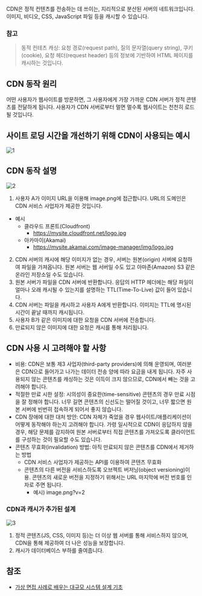 CDN은 정적 컨텐츠를 전송하는 데 쓰이는, 지리적으로 분산된 서버의 네트워크입니다. 이미지, 비디오, CSS, JavaScript 파일 등을 캐시할 수 있습니다.

### 참고
> 동적 컨테츠 캐싱: 요청 경로(request path), 질의 문자열(query string), 쿠키(cookie), 요청 헤더(request header) 등의 정보에 기반하여 HTML 페이지를 캐시하는 것입니다.

## CDN 동작 원리
어떤 사용자가 웹사이트를 방문하면, 그 사용자에게 가장 가까운 CDN 서버가 정적 콘텐츠를 전달하게 됩니다. 사용자가 CDN 서버로부터 멀면 멀수록 웹사이트는 천천히 로드될 것입니다.

## 사이트 로딩 시간을 개선하기 위해 CDN이 사용되는 예시
![1](https://raw.githubusercontent.com/smpark1020/tistory/master/System%20Design/%5B%EC%82%AC%EC%9A%A9%EC%9E%90%20%EC%88%98%EC%97%90%20%EB%94%B0%EB%A5%B8%20%EA%B7%9C%EB%AA%A8%20%ED%99%95%EC%9E%A5%EC%84%B1%5D%20%EC%BD%98%ED%85%90%EC%B8%A0%20%EC%A0%84%EC%86%A1%20%EB%84%A4%ED%8A%B8%EC%9B%8C%ED%81%AC(CDN)/1.jpg)   

## CDN 동작 설명
![2](https://raw.githubusercontent.com/smpark1020/tistory/master/System%20Design/%5B%EC%82%AC%EC%9A%A9%EC%9E%90%20%EC%88%98%EC%97%90%20%EB%94%B0%EB%A5%B8%20%EA%B7%9C%EB%AA%A8%20%ED%99%95%EC%9E%A5%EC%84%B1%5D%20%EC%BD%98%ED%85%90%EC%B8%A0%20%EC%A0%84%EC%86%A1%20%EB%84%A4%ED%8A%B8%EC%9B%8C%ED%81%AC(CDN)/2.jpg)   
1. 사용자 A가 이미지 URL을 이용해 image.png에 접근합니다. URL의 도메인은 CDN 서비스 사업자가 제공한 것입니다.
  * 예시
     * 클라우드 프론트(Cloudfront)
         * https://mysite.cloudfront.net/logo.jpg
     * 아카마이(Akamai)
         * https://mysite.akamai.com/image-manager/img/logo.jpg
2. CDN 서버의 캐시에 해당 이미지가 없는 경우, 서버는 원본(origin) 서버에 요청하여 파일을 가져옵니다. 원본 서버는 웹 서버일 수도 있고 아마존(Amazon) S3 같은 온라인 저장소일 수도 있습니다.
3. 원본 서버가 파일을 CDN 서버에 반환합니다. 응답의 HTTP 헤더에는 해당 파일이 얼마나 오래 캐시될 수 있는지를 설명하는 TTL(Time-To-Live) 값이 들어 있습니다.
4. CDN 서버는 파일을 캐시하고 사용자 A에게 반환합니다. 이미지는 TTL에 명시된 시간이 끝날 때까지 캐시됩니다.
5. 사용자 B가 같은 이미지에 대한 요청을 CDN 서버에 전송합니다.
6. 만료되지 않은 이미지에 대한 요청은 캐시를 통해 처리됩니다.

## CDN 사용 시 고려해야 할 사항
* 비용: CDN은 보통 제3 사업자(third-party providers)에 의해 운영되며, 여러분은 CDN으로 들어가고 나가는 데이터 전송 양에 따라 요금을 내게 됩니다. 자주 사용되지 않는 콘텐츠를 캐싱하는 것은 이득이 크지 않으므로, CDN에서 빼는 것을 고려해야 합니다.
* 적절한 만료 시한 설정: 시의성이 중요한(time-sensitive) 콘텐츠의 경우 만료 시점을 잘 정해야 합니다. 너무 길면 콘텐츠의 신선도는 떨어질 것이고, 너무 짧으면 원본 서버에 빈번히 접속하게 되어서 좋지 않습니다.
* CDN 장애에 대한 대처 방안: CDN 자체가 죽었을 경우 웹사이트/애플리케이션이 어떻게 동작해야 하는지 고려해야 합니다. 가령 일시적으로 CDN이 응답하지 않을 경우, 해당 문제를 감지하여 원본 서버로부터 직접 콘텐츠를 가져오도록 클라이언트를 구성하는 것이 필요할 수도 있습니다.
* 콘텐츠 무효화(invalidation) 방법: 아직 만료되지 않은 콘텐츠를 CDN에서 제거하는 방법
  * CDN 서비스 사업자가 제공하는 API를 이용하여 콘텐츠 무효화
  * 콘텐츠의 다른 버전을 서비스하도록 오브젝트 버저닝(object versioning)이용. 콘텐츠의 새로운 버전을 지정하기 위해서는 URL 마지막에 버전 번호를 인자로 주면 됩니다.
      * 예시) image.png?v=2

### CDN과 캐시가 추가된 설계
![3](https://raw.githubusercontent.com/smpark1020/tistory/master/System%20Design/%5B%EC%82%AC%EC%9A%A9%EC%9E%90%20%EC%88%98%EC%97%90%20%EB%94%B0%EB%A5%B8%20%EA%B7%9C%EB%AA%A8%20%ED%99%95%EC%9E%A5%EC%84%B1%5D%20%EC%BD%98%ED%85%90%EC%B8%A0%20%EC%A0%84%EC%86%A1%20%EB%84%A4%ED%8A%B8%EC%9B%8C%ED%81%AC(CDN)/3.jpg)   
1. 정적 콘텐츠(JS, CSS, 이미지 등)는 더 이상 웹 서버를 통해 서비스하지 않으며, CDN을 통해 제공하여 더 나은 성능을 보장합니다.
2. 캐시가 데이터베이스 부하를 줄여줍니다. 

## 참조
* [가상 면접 사례로 배우는 대규모 시스템 설계 기초](http://www.kyobobook.co.kr/product/detailViewKor.laf?ejkGb=KOR&mallGb=KOR&barcode=9788966263158&orderClick=&Kc=)